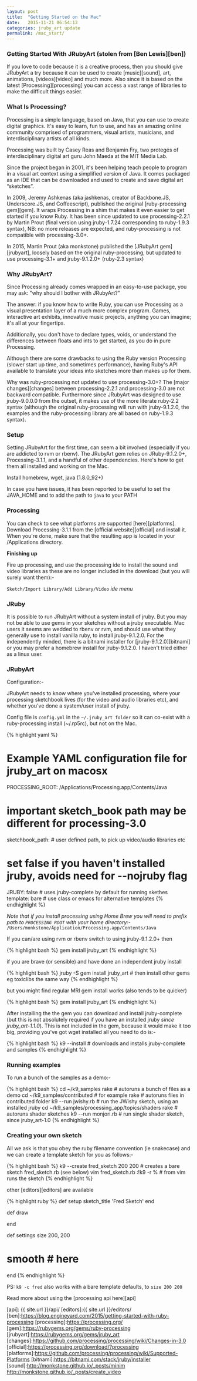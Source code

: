 ```yaml
---
layout: post
title:  "Getting Started on the Mac"
date:   2015-11-21 06:54:13
categories: jruby_art update
permalink: /mac_start/
---
```


### Getting Started With JRubyArt (stolen from [Ben Lewis][ben])

If you love to code because it is a creative process, then you should give JRubyArt a try because it can be used to create [music][sound], art, animations, [videos][video] and much more. Also since it is based on the latest [Processing][processing] you can access a vast range of libraries to make the difficult things easier.

### What Is Processing?

Processing is a simple language, based on Java, that you can use to create digital graphics. It's easy to learn, fun to use, and has an amazing online community comprised of programmers, visual artists, musicians, and interdisciplinary artists of all kinds.

Processing was built by Casey Reas and Benjamin Fry, two protegés of interdisciplinary digital art guru John Maeda at the MIT Media Lab.

Since the project began in 2001, it's been helping teach people to program in a visual art context using a simplified version of Java. It comes packaged as an IDE that can be downloaded and used to create and save digital art “sketches”.

In 2009, Jeremy Ashkenas (aka jashkenas, creator of Backbone.JS, Underscore.JS, and Coffeescript), published the original [ruby-processing gem][gem]. It wraps Processing in a shim that makes it even easier to get started if you know Ruby. It has been since updated to use processing-2.2.1 by Martin Prout (final version using jruby-1.7.24 corresponding to ruby-1.9.3 syntax), NB: no more releases are expected, and ruby-processing is not compatible with processing-3.0+.

In 2015, Martin Prout (aka monkstone) published the [JRubyArt gem][jrubyart], loosely based on the original ruby-processing, but updated to use processing-3.1+ and jruby-9.1.2.0+ (ruby-2.3 syntax)

### Why JRubyArt?

Since Processing already comes wrapped in an easy-to-use package, you may ask: "why should I bother with JRubyArt?"

The answer: if you know how to write Ruby, you can use Processing as a visual presentation layer of a much more complex program. Games, interactive art exhibits, innovative music projects, anything you can imagine; it's all at your fingertips.

Additionally, you don't have to declare types, voids, or understand the differences between floats and ints to get started, as you do in pure Processing.

Although there are some drawbacks to using the Ruby version Processing (slower start up time, and sometimes performance), having Ruby's API available to translate your ideas into sketches more than makes up for them.

Why was ruby-processing not updated to use processing-3.0+? The [major changes][changes] between processing-2.2.1 and processing-3.0 are not backward compatible. Furthermore since JRubyArt was designed to use jruby-9.0.0.0 from the outset, it makes use of the more literate ruby-2.2 syntax (although the original ruby-processing will run with jruby-9.1.2.0, the examples and the ruby-processing library are all based on ruby-1.9.3 syntax).

### Setup

Setting JRubyArt for the first time, can seem a bit involved (especially if you are addicted to rvm or rbenv). The JRubyArt gem relies on JRuby-9.1.2.0+, Processing-3.1.1, and a handful of other dependencies. Here's how to get them all installed and working on the Mac.

Install homebrew, wget, java (1.8.0_92+)

In case you have issues, it has been reported to be useful to set the JAVA_HOME and to add the path to `java` to your PATH

### Processing

You can check to see what platforms are supported [here][platforms].
Download Processing-3.1.1 from the [official website][official] and install it. When you're done, make sure that the resulting app is located in your /Applications directory.

__Finishing up__

Fire up processing, and use the processing ide to install the sound and video libraries as these are no longer included in the
download (but you will surely want them):-

`Sketch/Import Library/Add Library/Video` _ide menu_

### JRuby

It is possible to run JRubyArt without a system install of jruby. But you may not be able to use gems in your sketches without a jruby executable. Mac users it seems are wedded to rbenv or rvm, and should use what they generally use to install vanilla ruby, to install jruby-9.1.2.0. For the independently minded, there is a bitnami installer for [jruby-9.1.2.0][bitnami] or you may prefer a homebrew install for jruby-9.1.2.0. I haven't tried either as a linux user.

### JRubyArt

Configuration:-

JRubyArt needs to know where you've installed processing, where your processing sketchbook lives (for the video and audio libraries etc), and whether you've done a system/user install of jruby.

Config file is `config.yml` in the `~/.jruby_art folder` so it can co-exist with a ruby-processing install (~/.rp5rc), but not on the Mac.

{% highlight yaml %}
# Example YAML configuration file for jruby_art on macosx
PROCESSING_ROOT: /Applications/Processing.app/Contents/Java
# important sketch_book path may be different for processing-3.0
sketchbook_path: # user defined path, to pick up video/audio libraries etc
# set false if you haven't installed jruby, avoids need for --nojruby flag
JRUBY: false # uses jruby-complete by default for running skethes 
template: bare # use class or emacs for alternative templates
{% endhighlight %}

_Note that if you install processing using Home Brew you will need to prefix path to `PROCESSING_ROOT` with your home directory:-_ `/Users/monkstone/Application/Processing.app/Contents/Java`

If you can/are using rvm or rbenv switch to using jruby-9.1.2.0+ then

{% highlight bash %}
gem install jruby_art
{% endhighlight %}

if you are brave (or sensible) and have done an independent jruby install

{% highlight bash %}
jruby -S gem install jruby_art # then install other gems eg toxiclibs the same way
{% endhighlight %}

but you might find regular MRI gem install works (also tends to be quicker)

{% highlight bash %}
gem install jruby_art
{% endhighlight %}

After installing the the gem you can download and install jruby-complete (but this is not absolutely required if you have an installed jruby _since jruby_art-1.1.0_). This is not included in the gem, because it would make it too big, providing you've got wget installed all you need to do is:-

{% highlight bash %}
k9 --install # downloads and installs jruby-complete and samples 
{% endhighlight %}

### Running examples

To run a bunch of the samples as a demo:-

{% highlight bash %}
cd ~/k9_samples
rake # autoruns a bunch of files as a demo
cd ~/k9_samples/contributed # for example
rake # autoruns files in contributed folder
k9 --run jwishy.rb # run the JWishy sketch, using an installed jruby
cd ~/k9_samples/processing_app/topics/shaders
rake # autoruns shader sketches
k9 --run monjori.rb # run single shader sketch, since jruby_art-1.0
{% endhighlight %}

### Creating your own sketch

All we ask is that you obey the ruby filename convention (ie snakecase) and we can create a template sketch for you as follows:-

{% highlight bash %}
k9 --create fred_sketch 200 200 # creates a bare sketch fred_sketch.rb (see below)
vim fred_sketch.rb 
:!k9 -r % # from vim runs the sketch 
{% endhighlight %}

other [editors][editors] are available

{% highlight ruby %}
def setup
  sketch_title 'Fred Sketch'
end

def draw

end

def settings
  size 200, 200
  # smooth # here
end
{% endhighlight %}

PS: `k9 -c fred` also works with a bare template defaults, to `size 200 200`

Read more about using the [processing api here][api]

[api]: {{ site.url }}/api/
[editors]:{{ site.url }}/editors/
[ben]:https://blog.engineyard.com/2015/getting-started-with-ruby-processing
[processing]:https://processing.org/
[gem]:https://rubygems.org/gems/ruby-processing
[jrubyart]:https://rubygems.org/gems/jruby_art
[changes]:https://github.com/processing/processing/wiki/Changes-in-3.0
[official]:https://processing.org/download/?processing
[platforms]:https://github.com/processing/processing/wiki/Supported-Platforms
[bitnami]:https://bitnami.com/stack/jruby/installer
[sound]:http://monkstone.github.io/_posts/minim
http://monkstone.github.io/_posts/create_video